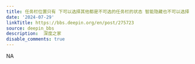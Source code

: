 ```yaml
---
title: 任务栏位置只有 下可以选择其他都是不可选的任务栏的状态 智能隐藏也不可以选择
date: '2024-07-29'
linkTitle: https://bbs.deepin.org/en/post/275723
source: deepin_bbs
description:  深度之家 
disable_comments: true
---
```

NA
